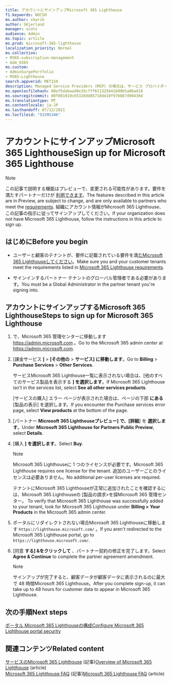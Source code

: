 ```yaml
---
title: アカウントにサインアップMicrosoft 365 Lighthouse
f1.keywords: NOCSH
ms.author: sharik
author: SKjerland
manager: scotv
audience: Admin
ms.topic: article
ms.prod: microsoft-365-lighthouse
localization_priority: Normal
ms.collection:
- M365-subscription-management
- Adm_O365
ms.custom:
- AdminSurgePortfolio
- M365-Lighthouse
search.appverid: MET150
description: Managed Service Providers (MSP) の場合は、サービス プロバイダーにサインアップするMicrosoft 365 Lighthouse。
ms.openlocfilehash: 08ef5dabaad8e35cfff611325641b99b5a86ad18
ms.sourcegitcommit: 00f001019c653269d85718d410f970887d904304
ms.translationtype: MT
ms.contentlocale: ja-JP
ms.lasthandoff: 07/12/2021
ms.locfileid: "53395346"
---
```

# <a name="sign-up-for-microsoft-365-lighthouse"></a><span data-ttu-id="b0385-103">アカウントにサインアップMicrosoft 365 Lighthouse</span><span class="sxs-lookup"><span data-stu-id="b0385-103">Sign up for Microsoft 365 Lighthouse</span></span>

> [!NOTE]
> <span data-ttu-id="b0385-104">この記事で説明する機能はプレビューで、変更される可能性があります。要件を満たすパートナーだけが [利用できます](m365-lighthouse-requirements.md)。</span><span class="sxs-lookup"><span data-stu-id="b0385-104">The features described in this article are in Preview, are subject to change, and are only available to partners who meet the [requirements](m365-lighthouse-requirements.md).</span></span> <span data-ttu-id="b0385-105">組織にアカウント情報がMicrosoft 365 Lighthouse、この記事の指示に従ってサインアップしてください。</span><span class="sxs-lookup"><span data-stu-id="b0385-105">If your organization does not have Microsoft 365 Lighthouse, follow the instructions in this article to sign up.</span></span>

## <a name="before-you-begin"></a><span data-ttu-id="b0385-106">はじめに</span><span class="sxs-lookup"><span data-stu-id="b0385-106">Before you begin</span></span>

- <span data-ttu-id="b0385-107">ユーザーと顧客のテナントが、要件に記載されている要件を満[たMicrosoft 365 Lighthouseしてください](m365-lighthouse-requirements.md)。</span><span class="sxs-lookup"><span data-stu-id="b0385-107">Make sure you and your customer tenants meet the requirements listed in [Microsoft 365 Lighthouse requirements](m365-lighthouse-requirements.md).</span></span>

- <span data-ttu-id="b0385-108">サインインするパートナー テナントのグローバル管理者である必要があります。</span><span class="sxs-lookup"><span data-stu-id="b0385-108">You must be a Global Administrator in the partner tenant you're signing into.</span></span>

## <a name="steps-to-sign-up-for-microsoft-365-lighthouse"></a><span data-ttu-id="b0385-109">アカウントにサインアップするMicrosoft 365 Lighthouse</span><span class="sxs-lookup"><span data-stu-id="b0385-109">Steps to sign up for Microsoft 365 Lighthouse</span></span>

1. <span data-ttu-id="b0385-110">で、Microsoft 365 管理センターに移動します <a href="https://go.microsoft.com/fwlink/p/?linkid=2024339" target="_blank">https://admin.microsoft.com</a> 。</span><span class="sxs-lookup"><span data-stu-id="b0385-110">Go to the Microsoft 365 admin center at <a href="https://go.microsoft.com/fwlink/p/?linkid=2024339" target="_blank">https://admin.microsoft.com</a>.</span></span> 

1. <span data-ttu-id="b0385-111">[課金サービス **]**  >  **[その他の**  >  **サービス] に移動します**。</span><span class="sxs-lookup"><span data-stu-id="b0385-111">Go to **Billing** > **Purchase Services** > **Other Services**.</span></span>

    <span data-ttu-id="b0385-112">サービスMicrosoft 365 Lighthouse一覧に表示されない場合は、[他のすべてのサービス製品を表示する **] を選択します**。</span><span class="sxs-lookup"><span data-stu-id="b0385-112">If Microsoft 365 Lighthouse isn't in the services list, select **See all other services products**.</span></span>

    <span data-ttu-id="b0385-113">[サービスの購入] エラー ページが表示された場合は、ページの下部 **にある** [製品の表示] を選択します。</span><span class="sxs-lookup"><span data-stu-id="b0385-113">If you encounter the Purchase services error page, select **View products** at the bottom of the page.</span></span>

1. <span data-ttu-id="b0385-114">[パートナー **Microsoft 365 Lighthouseプレビュー] で、[詳細**] を **選択します**。</span><span class="sxs-lookup"><span data-stu-id="b0385-114">Under **Microsoft 365 Lighthouse for Partners Public Preview**, select **Details**.</span></span> 

1. <span data-ttu-id="b0385-115">[購入 **] を選択します**。</span><span class="sxs-lookup"><span data-stu-id="b0385-115">Select **Buy**.</span></span>

    > [!NOTE]
    > <span data-ttu-id="b0385-116">Microsoft 365 Lighthouseに 1 つのライセンスが必要です。</span><span class="sxs-lookup"><span data-stu-id="b0385-116">Microsoft 365 Lighthouse requires one license for the tenant.</span></span> <span data-ttu-id="b0385-117">追加のユーザーごとのライセンスは必要ありません。</span><span class="sxs-lookup"><span data-stu-id="b0385-117">No additional per-user licenses are required.</span></span> 

    <span data-ttu-id="b0385-118">テナントにMicrosoft 365 Lighthouseが正常に追加されたことを確認するには、Microsoft 365 Lighthouseの [製品の請求>を探Microsoft 365 管理センター。 </span><span class="sxs-lookup"><span data-stu-id="b0385-118">To verify that Microsoft 365 Lighthouse was successfully added to your tenant, look for Microsoft 365 Lighthouse under **Billing > Your Products** in the Microsoft 365 admin center.</span></span>

1. <span data-ttu-id="b0385-119">ポータルにリダイレクトされない場合Microsoft 365 Lighthouseに移動します `https://lighthouse.microsoft.com/` 。</span><span class="sxs-lookup"><span data-stu-id="b0385-119">If you aren't redirected to the Microsoft 365 Lighthouse portal, go to `https://lighthouse.microsoft.com/`.</span></span>

1. <span data-ttu-id="b0385-120">[同意 **する] &をクリックして** 、パートナー契約の修正を完了します。</span><span class="sxs-lookup"><span data-stu-id="b0385-120">Select **Agree & Continue** to complete the partner agreement amendment.</span></span>

    > [!NOTE]
    > <span data-ttu-id="b0385-121">サインアップが完了すると、顧客データが顧客データに表示されるのに最大で 48 時間Microsoft 365 Lighthouse。</span><span class="sxs-lookup"><span data-stu-id="b0385-121">After you complete sign-up, it can take up to 48 hours for customer data to appear in Microsoft 365 Lighthouse.</span></span>

## <a name="next-steps"></a><span data-ttu-id="b0385-122">次の手順</span><span class="sxs-lookup"><span data-stu-id="b0385-122">Next steps</span></span>

[<span data-ttu-id="b0385-123">ポータル Microsoft 365 Lighthouseの構成</span><span class="sxs-lookup"><span data-stu-id="b0385-123">Configure Microsoft 365 Lighthouse portal security</span></span>]() 

## <a name="related-content"></a><span data-ttu-id="b0385-124">関連コンテンツ</span><span class="sxs-lookup"><span data-stu-id="b0385-124">Related content</span></span>

<span data-ttu-id="b0385-125">[サービスのMicrosoft 365 Lighthouse](m365-lighthouse-overview.md) (記事)</span><span class="sxs-lookup"><span data-stu-id="b0385-125">[Overview of Microsoft 365 Lighthouse](m365-lighthouse-overview.md) (article)</span></span>\
<span data-ttu-id="b0385-126">[Microsoft 365 Lighthouse FAQ](m365-lighthouse-faq.yml) (記事)</span><span class="sxs-lookup"><span data-stu-id="b0385-126">[Microsoft 365 Lighthouse FAQ](m365-lighthouse-faq.yml) (article)</span></span>